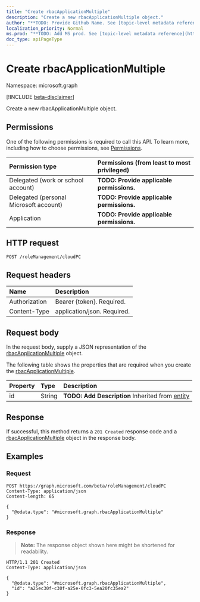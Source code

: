 ```yaml
---
title: "Create rbacApplicationMultiple"
description: "Create a new rbacApplicationMultiple object."
author: "**TODO: Provide Github Name. See [topic-level metadata reference](https://msgo.azurewebsites.net/add/document/guidelines/metadata.html#topic-level-metadata)**"
localization_priority: Normal
ms.prod: "**TODO: Add MS prod. See [topic-level metadata reference](https://msgo.azurewebsites.net/add/document/guidelines/metadata.html#topic-level-metadata)**"
doc_type: apiPageType
---
```


# Create rbacApplicationMultiple
Namespace: microsoft.graph

[!INCLUDE [beta-disclaimer](../../includes/beta-disclaimer.md)]

Create a new rbacApplicationMultiple object.

## Permissions
One of the following permissions is required to call this API. To learn more, including how to choose permissions, see [Permissions](/graph/permissions-reference).

|Permission type|Permissions (from least to most privileged)|
|:---|:---|
|Delegated (work or school account)|**TODO: Provide applicable permissions.**|
|Delegated (personal Microsoft account)|**TODO: Provide applicable permissions.**|
|Application|**TODO: Provide applicable permissions.**|

## HTTP request

<!-- {
  "blockType": "ignored"
}
-->
``` http
POST /roleManagement/cloudPC
```

## Request headers
|Name|Description|
|:---|:---|
|Authorization|Bearer {token}. Required.|
|Content-Type|application/json. Required.|

## Request body
In the request body, supply a JSON representation of the [rbacApplicationMultiple](../resources/rbacapplicationmultiple.md) object.

The following table shows the properties that are required when you create the [rbacApplicationMultiple](../resources/rbacapplicationmultiple.md).

|Property|Type|Description|
|:---|:---|:---|
|id|String|**TODO: Add Description** Inherited from [entity](../resources/entity.md)|



## Response

If successful, this method returns a `201 Created` response code and a [rbacApplicationMultiple](../resources/rbacapplicationmultiple.md) object in the response body.

## Examples

### Request
<!-- {
  "blockType": "request",
  "name": "create_rbacapplicationmultiple_from_"
}
-->
``` http
POST https://graph.microsoft.com/beta/roleManagement/cloudPC
Content-Type: application/json
Content-length: 65

{
  "@odata.type": "#microsoft.graph.rbacApplicationMultiple"
}
```


### Response
>**Note:** The response object shown here might be shortened for readability.
<!-- {
  "blockType": "response",
  "truncated": true,
  "@odata.type": "microsoft.graph.rbacApplicationMultiple"
}
-->
``` http
HTTP/1.1 201 Created
Content-Type: application/json

{
  "@odata.type": "#microsoft.graph.rbacApplicationMultiple",
  "id": "a25ec30f-c30f-a25e-0fc3-5ea20fc35ea2"
}
```

